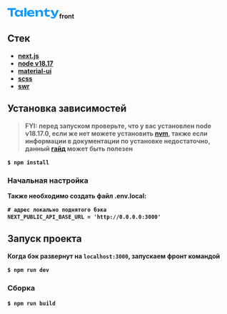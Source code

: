 ![Logo of the project](assets/imags/talenty.png)<b>front

## Стек

- [next.js](https://nextjs.org/)
- [node v18.17](https://github.com/nvm-sh/nvm)
- [material-ui](https://mui.com/)
- [scss](https://sass-lang.com/)
- [swr](https://swr.vercel.app/ru)

## Установка зависимостей

> FYI: перед запуском проверьте, что у вас установлен node v18.17.0, если же нет можете установить [nvm](https://github.com/nvm-sh/nvm),
> также если информации в документации по установке недостаточно,
> данный [гайд](https://habr.com/ru/companies/timeweb/articles/541452/) может быть полезен

```shell
$ npm install
```

### Начальная настройка

Также необходимо создать файл .env.local:

```
# адрес локально поднятого бэка
NEXT_PUBLIC_API_BASE_URL = 'http://0.0.0.0:3000'
```

## Запуск проекта

Когда бэк развернут на `localhost:3000`, запускаем фронт командой

```shell
$ npm run dev
```

### Сборка

```shell
$ npm run build
```
